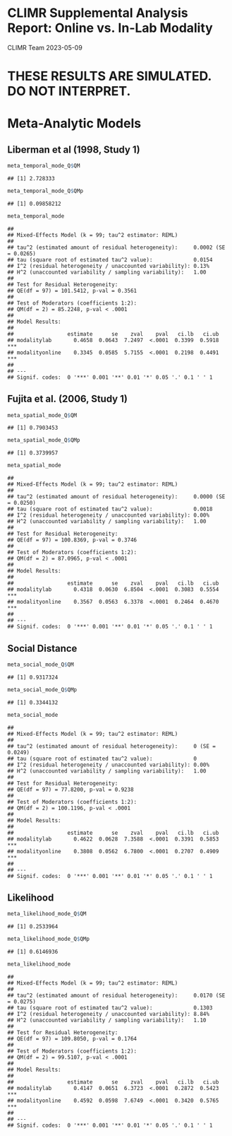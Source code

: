CLIMR Supplemental Analysis Report: Online vs. In-Lab Modality
================
CLIMR Team
2023-05-09

# **THESE RESULTS ARE SIMULATED. DO NOT INTERPRET.**

# Meta-Analytic Models

## Liberman et al (1998, Study 1)

``` r
meta_temporal_mode_Q$QM
```

    ## [1] 2.728333

``` r
meta_temporal_mode_Q$QMp
```

    ## [1] 0.09858212

``` r
meta_temporal_mode
```

    ## 
    ## Mixed-Effects Model (k = 99; tau^2 estimator: REML)
    ## 
    ## tau^2 (estimated amount of residual heterogeneity):     0.0002 (SE = 0.0265)
    ## tau (square root of estimated tau^2 value):             0.0154
    ## I^2 (residual heterogeneity / unaccounted variability): 0.13%
    ## H^2 (unaccounted variability / sampling variability):   1.00
    ## 
    ## Test for Residual Heterogeneity:
    ## QE(df = 97) = 101.5412, p-val = 0.3561
    ## 
    ## Test of Moderators (coefficients 1:2):
    ## QM(df = 2) = 85.2248, p-val < .0001
    ## 
    ## Model Results:
    ## 
    ##                 estimate      se    zval    pval   ci.lb   ci.ub      
    ## modalitylab       0.4658  0.0643  7.2497  <.0001  0.3399  0.5918  *** 
    ## modalityonline    0.3345  0.0585  5.7155  <.0001  0.2198  0.4491  *** 
    ## 
    ## ---
    ## Signif. codes:  0 '***' 0.001 '**' 0.01 '*' 0.05 '.' 0.1 ' ' 1

## Fujita et al. (2006, Study 1)

``` r
meta_spatial_mode_Q$QM
```

    ## [1] 0.7903453

``` r
meta_spatial_mode_Q$QMp
```

    ## [1] 0.3739957

``` r
meta_spatial_mode
```

    ## 
    ## Mixed-Effects Model (k = 99; tau^2 estimator: REML)
    ## 
    ## tau^2 (estimated amount of residual heterogeneity):     0.0000 (SE = 0.0250)
    ## tau (square root of estimated tau^2 value):             0.0018
    ## I^2 (residual heterogeneity / unaccounted variability): 0.00%
    ## H^2 (unaccounted variability / sampling variability):   1.00
    ## 
    ## Test for Residual Heterogeneity:
    ## QE(df = 97) = 100.8369, p-val = 0.3746
    ## 
    ## Test of Moderators (coefficients 1:2):
    ## QM(df = 2) = 87.0965, p-val < .0001
    ## 
    ## Model Results:
    ## 
    ##                 estimate      se    zval    pval   ci.lb   ci.ub      
    ## modalitylab       0.4318  0.0630  6.8504  <.0001  0.3083  0.5554  *** 
    ## modalityonline    0.3567  0.0563  6.3378  <.0001  0.2464  0.4670  *** 
    ## 
    ## ---
    ## Signif. codes:  0 '***' 0.001 '**' 0.01 '*' 0.05 '.' 0.1 ' ' 1

## Social Distance

``` r
meta_social_mode_Q$QM
```

    ## [1] 0.9317324

``` r
meta_social_mode_Q$QMp
```

    ## [1] 0.3344132

``` r
meta_social_mode
```

    ## 
    ## Mixed-Effects Model (k = 99; tau^2 estimator: REML)
    ## 
    ## tau^2 (estimated amount of residual heterogeneity):     0 (SE = 0.0249)
    ## tau (square root of estimated tau^2 value):             0
    ## I^2 (residual heterogeneity / unaccounted variability): 0.00%
    ## H^2 (unaccounted variability / sampling variability):   1.00
    ## 
    ## Test for Residual Heterogeneity:
    ## QE(df = 97) = 77.8200, p-val = 0.9238
    ## 
    ## Test of Moderators (coefficients 1:2):
    ## QM(df = 2) = 100.1196, p-val < .0001
    ## 
    ## Model Results:
    ## 
    ##                 estimate      se    zval    pval   ci.lb   ci.ub      
    ## modalitylab       0.4622  0.0628  7.3588  <.0001  0.3391  0.5853  *** 
    ## modalityonline    0.3808  0.0562  6.7800  <.0001  0.2707  0.4909  *** 
    ## 
    ## ---
    ## Signif. codes:  0 '***' 0.001 '**' 0.01 '*' 0.05 '.' 0.1 ' ' 1

## Likelihood

``` r
meta_likelihood_mode_Q$QM
```

    ## [1] 0.2533964

``` r
meta_likelihood_mode_Q$QMp
```

    ## [1] 0.6146936

``` r
meta_likelihood_mode
```

    ## 
    ## Mixed-Effects Model (k = 99; tau^2 estimator: REML)
    ## 
    ## tau^2 (estimated amount of residual heterogeneity):     0.0170 (SE = 0.0275)
    ## tau (square root of estimated tau^2 value):             0.1303
    ## I^2 (residual heterogeneity / unaccounted variability): 8.84%
    ## H^2 (unaccounted variability / sampling variability):   1.10
    ## 
    ## Test for Residual Heterogeneity:
    ## QE(df = 97) = 109.8050, p-val = 0.1764
    ## 
    ## Test of Moderators (coefficients 1:2):
    ## QM(df = 2) = 99.5107, p-val < .0001
    ## 
    ## Model Results:
    ## 
    ##                 estimate      se    zval    pval   ci.lb   ci.ub      
    ## modalitylab       0.4147  0.0651  6.3723  <.0001  0.2872  0.5423  *** 
    ## modalityonline    0.4592  0.0598  7.6749  <.0001  0.3420  0.5765  *** 
    ## 
    ## ---
    ## Signif. codes:  0 '***' 0.001 '**' 0.01 '*' 0.05 '.' 0.1 ' ' 1
